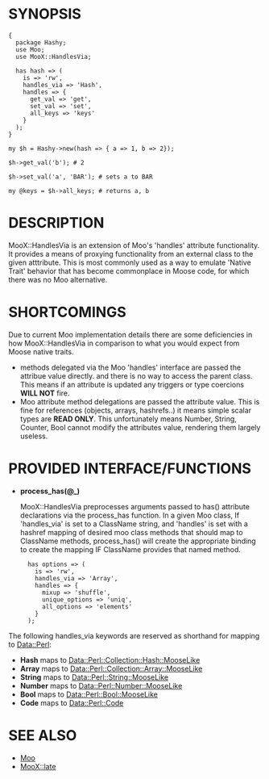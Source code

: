 # SYNOPSIS

    {
      package Hashy;
      use Moo;
      use MooX::HandlesVia;

      has hash => (
        is => 'rw',
        handles_via => 'Hash',
        handles => {
          get_val => 'get',
          set_val => 'set',
          all_keys => 'keys'
        }
      );
    }

    my $h = Hashy->new(hash => { a => 1, b => 2});

    $h->get_val('b'); # 2

    $h->set_val('a', 'BAR'); # sets a to BAR

    my @keys = $h->all_keys; # returns a, b

# DESCRIPTION

MooX::HandlesVia is an extension of Moo's 'handles' attribute functionality. It
provides a means of proxying functionality from an external class to the given
atttribute. This is most commonly used as a way to emulate 'Native Trait'
behavior that has become commonplace in Moose code, for which there was no Moo
alternative.

# SHORTCOMINGS

Due to current Moo implementation details there are some deficiencies in how
MooX::HandlesVia in comparison to what you would expect from Moose native
traits.

- methods delegated via the Moo 'handles' interface are passed the
attribue value directly. and there is no way to access the parent class. This
means if an attribute is updated any triggers or type coercions **WILL NOT**
fire.
- Moo attribute method delegations are passed the attribute value. This
is fine for references (objects, arrays, hashrefs..) it means simple scalar
types are **READ ONLY**. This unfortunately means Number, String, Counter, Bool
cannot modify the attributes value, rendering them largely useless.

# PROVIDED INTERFACE/FUNCTIONS

- **process\_has(@\_)**

    MooX::HandlesVia preprocesses arguments passed to has() attribute declarations
    via the process\_has function. In a given Moo class, If 'handles\_via' is set to
    a ClassName string, and 'handles' is set with a hashref mapping of desired moo
    class methods that should map to ClassName methods, process\_has() will create
    the appropriate binding to create the mapping IF ClassName provides that named
    method.

        has options => (
          is => 'rw',
          handles_via => 'Array',
          handles => {
            mixup => 'shuffle',
            unique_options => 'uniq',
            all_options => 'elements'
          }
        );

The following handles\_via keywords are reserved as shorthand for mapping to
[Data::Perl](https://metacpan.org/pod/Data::Perl):

- **Hash** maps to [Data::Perl::Collection::Hash::MooseLike](https://metacpan.org/pod/Data::Perl::Collection::Hash::MooseLike)
- **Array** maps to [Data::Perl::Collection::Array::MooseLike](https://metacpan.org/pod/Data::Perl::Collection::Array::MooseLike)
- **String** maps to [Data::Perl::String::MooseLike](https://metacpan.org/pod/Data::Perl::String::MooseLike)
- **Number** maps to [Data::Perl::Number::MooseLike](https://metacpan.org/pod/Data::Perl::Number::MooseLike)
- **Bool** maps to [Data::Perl::Bool::MooseLike](https://metacpan.org/pod/Data::Perl::Bool::MooseLike)
- **Code** maps to [Data::Perl::Code](https://metacpan.org/pod/Data::Perl::Code)

# SEE ALSO

- [Moo](https://metacpan.org/pod/Moo)
- [MooX::late](https://metacpan.org/pod/MooX::late)
